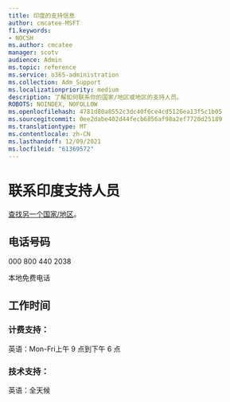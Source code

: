 ```yaml
---
title: 印度的支持信息
author: cmcatee-MSFT
f1.keywords:
- NOCSH
ms.author: cmcatee
manager: scotv
audience: Admin
ms.topic: reference
ms.service: o365-administration
ms.collection: Adm_Support
ms.localizationpriority: medium
description: 了解如何联系你的国家/地区或地区的支持人员。
ROBOTS: NOINDEX, NOFOLLOW
ms.openlocfilehash: 4781d80a8552c3dc40f6ce4cd5126ea13f5c1b05
ms.sourcegitcommit: 0ee2dabe402d44fecb6856af98a2ef7720d25189
ms.translationtype: MT
ms.contentlocale: zh-CN
ms.lasthandoff: 12/09/2021
ms.locfileid: "61369572"
---
```

# <a name="contact-support-for-india"></a>联系印度支持人员

[查找另一个国家/地区](../get-help-support.md)。

## <a name="phone-number"></a>电话号码
000 800 440 2038

本地免费电话

## <a name="hours"></a>工作时间
### <a name="billing-support"></a>计费支持：

英语：Mon-Fri上午 9 点到下午 6 点

### <a name="technical-support"></a>技术支持：

英语：全天候
